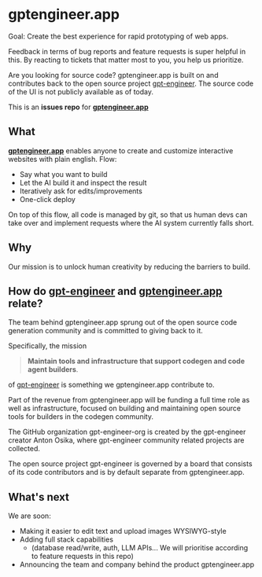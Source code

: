 # gptengineer.app

Goal: Create the best experience for rapid prototyping of web apps.

Feedback in terms of bug reports and feature requests is super helpful in this. By reacting to tickets that matter most to you, you help us prioritize.
 
Are you looking for source code? gptengineer.app is built on and contributes back to the open source project [gpt-engineer](https://github.com/AntonOsika/gpt-engineer). The source code of the UI is not publicly available as of today.

This is an **issues repo** for <a href="https://gptengineer.app" target="_blank">**gptengineer.app**</a>

## What

[**gptengineer.app**](https://gptengineer.app) enables anyone to create and customize interactive websites with plain english. Flow:

- Say what you want to build
- Let the AI build it and inspect the result
- Iteratively ask for edits/improvements
- One-click deploy

On top of this flow, all code is managed by git, so that us human devs can take over and implement requests where the AI system currently falls short.

## Why
Our mission is to unlock human creativity by reducing the barriers to build.

## How do [gpt-engineer](https://github.com/AntonOsika/gpt-engineer) and [gptengineer.app](https://gptengineer.app) relate?

The team behind gptengineer.app sprung out of the open source code generation community and is committed to giving back to it.

Specifically, the mission

> **Maintain tools and infrastructure that support codegen and code agent builders**.

of [gpt-engineer](https://github.com/AntonOsika/gpt-engineer) is something we gptengineer.app contribute to.

Part of the revenue from gptengineer.app will be funding a full time role as well as infrastructure, focused on building and maintaining open source tools for builders in the codegen community.

The GitHub organization gpt-engineer-org is created by the gpt-engineer creator Anton Osika, where gpt-engineer community related projects are collected.

The open source project gpt-engineer is governed by a board that consists of its code contributors and is by default separate from gptengineer.app.

## What's next

We are soon:
- Making it easier to edit text and upload images WYSIWYG-style
- Adding full stack capabilities
    - (database read/write, auth, LLM APIs... We will prioritise according to feature requests in this repo)
- Announcing the team and company behind the product gptengineer.app

